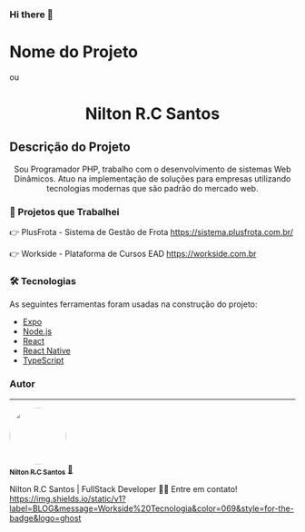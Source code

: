 ### Hi there 👋

# Nome do Projeto 
ou
<h1 align="center">Nilton R.C Santos</h1>

## Descrição do Projeto
<p align="center">Sou Programador PHP, trabalho com o desenvolvimento de sistemas Web Dinâmicos. Atuo na implementação de soluções para empresas utilizando tecnologias modernas que são padrão do mercado web.</p>

### 🏁 Projetos que Trabalhei
👉 PlusFrota - Sistema de Gestão de Frota
https://sistema.plusfrota.com.br/

👉 Workside - Plataforma de Cursos EAD
https://workside.com.br

### 🛠 Tecnologias

As seguintes ferramentas foram usadas na construção do projeto:

- [Expo](https://expo.io/)
- [Node.js](https://nodejs.org/en/)
- [React](https://pt-br.reactjs.org/)
- [React Native](https://reactnative.dev/)
- [TypeScript](https://www.typescriptlang.org/)

### Autor
---

<a href="https://workside.com.br">
 <img style="border-radius: 50%;" src="https://avatars.githubusercontent.com/u/53720839?v=4" width="100px;" alt=""/>
 <br />
 <sub><b>Nilton R.C Santos</b></sub></a> <a href="https://workside.com.br" title="Workside">🚀</a>


Nilton R.C Santos | FullStack Developer 👋🏽 Entre em contato!
https://img.shields.io/static/v1?label=BLOG&message=Workside%20Tecnologia&color=069&style=for-the-badge&logo=ghost
